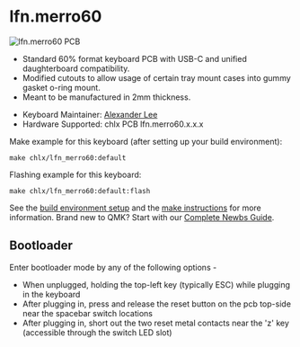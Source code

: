 # lfn.merro60

![lfn.merro60 PCB](https://i.imgur.com/naIgvKy.jpg)

- Standard 60% format keyboard PCB with USB-C and unified daughterboard compatibility.
- Modified cutouts to allow usage of certain tray mount cases into gummy gasket o-ring mount.
- Meant to be manufactured in 2mm thickness.

* Keyboard Maintainer: [Alexander Lee](https://github.com/gaclee3b)
* Hardware Supported: chlx PCB lfn.merro60.x.x.x

Make example for this keyboard (after setting up your build environment):

    make chlx/lfn_merro60:default

Flashing example for this keyboard:

    make chlx/lfn_merro60:default:flash

See the [build environment setup](https://docs.qmk.fm/#/getting_started_build_tools) and the [make instructions](https://docs.qmk.fm/#/getting_started_make_guide) for more information. Brand new to QMK? Start with our [Complete Newbs Guide](https://docs.qmk.fm/#/newbs).

## Bootloader

Enter bootloader mode by any of the following options -
- When unplugged, holding the top-left key (typically ESC) while plugging in the keyboard
- After plugging in, press and release the reset button on the pcb top-side near the spacebar switch locations
- After plugging in, short out the two reset metal contacts near the 'z' key (accessible through the switch LED slot)
